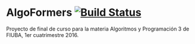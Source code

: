 AlgoFormers [![Build Status](https://travis-ci.org/pabloernesto/7507AlgoFormersT14.svg?branch=master)](https://travis-ci.org/pabloernesto/7507AlgoFormersT14)
=====

Proyecto de final de curso para la materia Algoritmos y Programación 3 de FIUBA, 1er cuatrimestre 2016.
